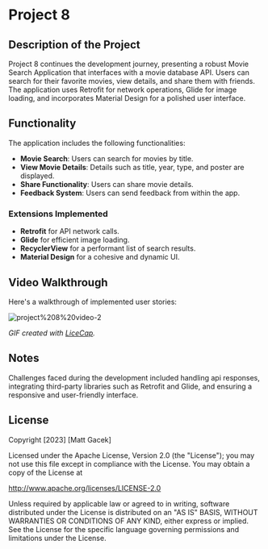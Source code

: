 # Project 8

## Description of the Project
Project 8 continues the development journey, presenting a robust Movie Search Application that interfaces with a movie database API. Users can search for their favorite movies, view details, and share them with friends. The application uses Retrofit for network operations, Glide for image loading, and incorporates Material Design for a polished user interface.

## Functionality
The application includes the following functionalities:

- **Movie Search**: Users can search for movies by title.
- **View Movie Details**: Details such as title, year, type, and poster are displayed.
- **Share Functionality**: Users can share movie details.
- **Feedback System**: Users can send feedback from within the app.

### Extensions Implemented
- **Retrofit** for API network calls.
- **Glide** for efficient image loading.
- **RecyclerView** for a performant list of search results.
- **Material Design** for a cohesive and dynamic UI.

## Video Walkthrough
Here's a walkthrough of implemented user stories:


![project%208%20video-2](https://github.com/magacek/Movie_Finder/assets/70607808/d7010ebe-2283-4828-a1c2-cd9eb679872f)





*GIF created with [LiceCap](http://www.cockos.com/licecap/).*

## Notes
Challenges faced during the development included handling api responses, integrating third-party libraries such as Retrofit and Glide, and ensuring a responsive and user-friendly interface.

## License
 Copyright [2023] [Matt Gacek]

 Licensed under the Apache License, Version 2.0 (the "License");
 you may not use this file except in compliance with the License.
 You may obtain a copy of the License at

 http://www.apache.org/licenses/LICENSE-2.0

 Unless required by applicable law or agreed to in writing, software
 distributed under the License is distributed on an "AS IS" BASIS,
 WITHOUT WARRANTIES OR CONDITIONS OF ANY KIND, either express or implied.
 See the License for the specific language governing permissions and
 limitations under the License.
